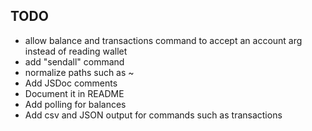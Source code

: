 TODO
----

* allow balance and transactions command to accept an account arg instead of reading wallet
* add "sendall" command
* normalize paths such as ~
* Add JSDoc comments
* Document it in README
* Add polling for balances
* Add csv and JSON output for commands such as transactions
